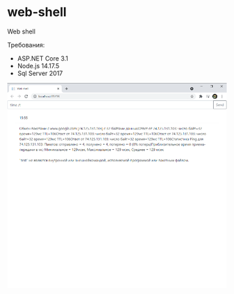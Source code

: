 # web-shell
Web shell

Требования:
- ASP.NET Core 3.1
- Node.js 14.17.5
- Sql Server 2017

![alt text](Doc/example.png "Пример работы с web shell")